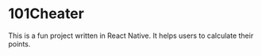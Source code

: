# 101Cheater
This is a fun project written in React Native. It helps users to calculate their points.
